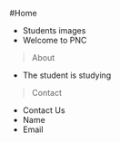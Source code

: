 #Home
- Students images
- Welcome to PNC

>About
- The student is studying 

>Contact
- Contact Us
- Name
- Email
